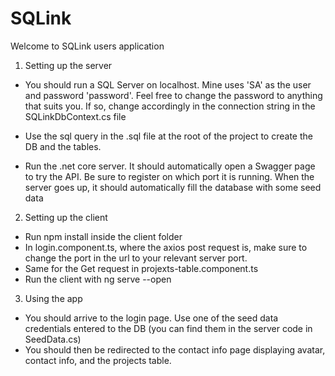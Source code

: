 # SQLink

Welcome to SQLink users application

1. Setting up the server

- You should run a SQL Server on localhost. Mine uses 'SA' as the user and password 'password'. 
Feel free to change the password to anything that suits you. If so, change accordingly in the connection string in the SQLinkDbContext.cs file

- Use the sql query in the .sql file at the root of the project to create the DB and the tables.

- Run the .net core server. It should automatically open a Swagger page to try the API. Be sure to register on which port it is running.
When the server goes up, it should automatically fill the database with some seed data

2. Setting up the client

- Run npm install inside the client folder
- In login.component.ts, where the axios post request is, make sure to change the port in the url to your relevant server port.
- Same for the Get request in projexts-table.component.ts
- Run the client with ng serve --open

3. Using the app
- You should arrive to the login page. Use one of the seed data credentials entered to the DB (you can find them in the server code in SeedData.cs)
- You should then be redirected to the contact info page displaying avatar, contact info, and the projects table.
